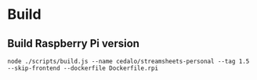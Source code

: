 # Build

## Build Raspberry Pi version

```
node ./scripts/build.js --name cedalo/streamsheets-personal --tag 1.5 --skip-frontend --dockerfile Dockerfile.rpi
```

